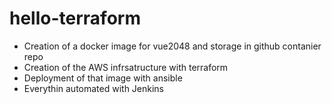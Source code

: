 # hello-terraform
- Creation of a docker image for vue2048 and storage in github contanier repo
- Creation of the AWS infrsatructure with terraform
- Deployment of that image with ansible
- Everythin automated with Jenkins